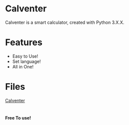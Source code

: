 # Calventer
Calventer is a smart calculator, created with Python 3.X.X.
#

# Features
- Easy to Use!
- Set language!
- All in One!
#

# Files
[Calventer](https://github.com/VArtzy/Calventer/blob/master/Calventer1.0.py)
#

**Free To use!**
